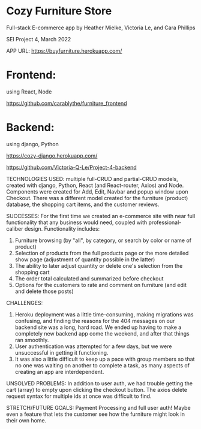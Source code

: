 # Cozy Furniture Store
Full-stack E-commerce app
by Heather Mielke, Victoria Le, and Cara Phillips

SEI Project 4, March 2022

APP URL: https://buyfurniture.herokuapp.com/


# Frontend:
 using React, Node

 https://github.com/carablythe/furniture_frontend


# Backend:
 using django, Python

https://cozy-django.herokuapp.com/

https://github.com/Victoria-Q-Le/Project-4-backend


TECHNOLOGIES USED: multiple full-CRUD and partial-CRUD models, created with django, Python, React (and React-router, Axios) and Node. Components were created for Add, Edit, Navbar and popup window upon Checkout. There was a different model created for the furniture (product) database, the shopping cart items, and the customer reviews.

SUCCESSES: For the first time we created an e-commerce site with near full functionality that any business would need, coupled with professional-caliber design. Functionality includes:
1. Furniture browsing (by "all", by category, or search by color or name of product)
2. Selection of products from the full products page or the more detailed show page (adjustment of quantity possible in the latter)
3. The ability to later adjust quantity or delete one's selection from the shopping cart
4. The order total calculated and summarized before checkout
5. Options for the customers to rate and comment on furniture (and edit and delete those posts)

CHALLENGES:  
1. Heroku deployment was a little time-consuming, making migrations was confusing, and finding the reasons for the 404 messages on our backend site was a long, hard road. We ended up having to make a completely new backend app come the weekend, and after that things ran smoothly.
2. User authentication was attempted for a few days, but we were unsuccessful in getting it functioning.
3. It was also a little difficult to keep up a pace with group members so that no one was waiting on another to complete a task, as many aspects of creating an app are interdependent.

UNSOLVED PROBLEMS:  In addition to user auth, we had trouble getting the cart (array) to empty upon clicking the checkout button.  The axios delete request syntax for multiple ids at once was difficult to find.

STRETCH/FUTURE GOALS: Payment Processing and full user auth!  Maybe even a feature that lets the customer see how the furniture might look in their own home.
